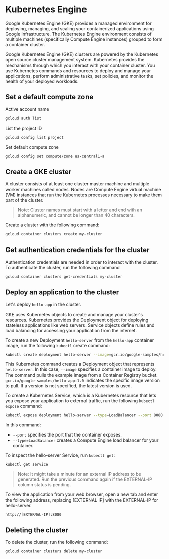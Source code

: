 # Kubernetes Engine

Google Kubernetes Engine (GKE) provides a managed environment for deploying, managing, and scaling your containerized applications using Google infrastructure. The Kubernetes Engine environment consists of multiple machines (specifically Compute Engine instances) grouped to form a container cluster. 

Google Kubernetes Engine (GKE) clusters are powered by the Kubernetes open source cluster management system. Kubernetes provides the mechanisms through which you interact with your container cluster. You use Kubernetes commands and resources to deploy and manage your applications, perform administrative tasks, set policies, and monitor the health of your deployed workloads.

## Set a default compute zone

Active account name
```bash
gcloud auth list
```

List the project ID

```bash
gcloud config list project
```

Set default compute zone

```bash
gcloud config set compute/zone us-central1-a
```

## Create a GKE cluster

A cluster consists of at least one cluster master machine and multiple worker machines called nodes. Nodes are Compute Engine virtual machine (VM) instances that run the Kubernetes processes necessary to make them part of the cluster.

> Note: Cluster names must start with a letter and end with an alphanumeric, and cannot be longer than 40 characters.


Create a cluster with the following command:

```bash
gcloud container clusters create my-cluster
```

## Get authentication credentials for the cluster

Authentication credentials are needed in order to interact with the cluster.
To authenticate the cluster, run the following command

```bash
gcloud container clusters get-credentials my-cluster
```

## Deploy an application to the cluster

Let's deploy `hello-app` in the cluster.

GKE uses Kubernetes objects to create and manage your cluster's resources. Kubernetes provides the Deployment object for deploying stateless applications like web servers. Service objects define rules and load balancing for accessing your application from the internet.

To create a new Deployment `hello-server` from the `hello-app` container image, run the following `kubectl` create command:

```bash
kubectl create deployment hello-server --image=gcr.io/google-samples/hello-app:1.0
```

This Kubernetes command creates a Deployment object that represents `hello-server`. In this case, `--image` specifies a container image to deploy. The command pulls the example image from a Container Registry bucket. `gcr.io/google-samples/hello-app:1.0` indicates the specific image version to pull. If a version is not specified, the latest version is used.

To create a Kubernetes Service, which is a Kubernetes resource that lets you expose your application to external traffic, run the following `kubectl expose` command:

```bash
kubectl expose deployment hello-server --type=LoadBalancer --port 8080
```
In this command:

* `--port` specifies the port that the container exposes.
* `--type=LoadBalancer` creates a Compute Engine load balancer for your container.

To inspect the hello-server Service, run `kubectl get`:

```bash
kubectl get service
```
>Note: It might take a minute for an external IP address to be generated. Run the previous command again if the EXTERNAL-IP column status is pending.

To view the application from your web browser, open a new tab and enter the following address, replacing [EXTERNAL IP] with the EXTERNAL-IP for hello-server.

`http://[EXTERNAL-IP]:8080`

## Deleting the cluster
To delete the cluster, run the following command:

```bash
gcloud container clusters delete my-cluster
```